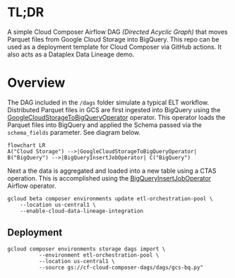 # TL;DR

A simple Cloud Composer Airflow DAG _(Directed Acyclic Graph)_ that moves Parquet files from Google Cloud Storage into BigQuery. This repo can be used as a deployment template for Cloud Composer via GitHub actions. It also acts as a Dataplex Data Lineage demo.

# Overview

The DAG included in the `/dags` folder simulate a typical ELT workflow. Distributed Parquet files in GCS are first ingested into BigQuery using the [GoogleCloudStorageToBigQueryOperator](https://airflow.apache.org/docs/apache-airflow/1.10.13/_api/airflow/contrib/operators/gcs_to_bq/index.html) operator. This operator loads the Parquet files into BigQuery and applied the Schema passed via the `schema_fields` parameter. See diagram below.

```mermaid
flowchart LR
A("Cloud Storage") -->|GoogleCloudStorageToBigQueryOperator| B("BigQuery") -->|BigQueryInsertJobOperator| C("BigQuery")
```

Next a the data is aggregated and loaded into a new table using a CTAS operation. This is accomplished using the [BigQueryInsertJobOperator](https://airflow.apache.org/docs/apache-airflow-providers-google/stable/operators/cloud/bigquery.html#execute-bigquery-jobs) Airflow operator.

```shell
gcloud beta composer environments update etl-orchestration-pool \
    --location us-central1 \
    --enable-cloud-data-lineage-integration
```

## Deployment

```shell
gcloud composer environments storage dags import \
          --environment etl-orchestration-pool \
          --location us-central1 \
          --source gs://cf-cloud-composer-dags/dags/gcs-bq.py"
```
